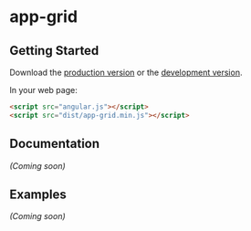 # app-grid



## Getting Started

Download the [production version][min] or the [development version][max].

[min]: https://raw.github.com/angular-components/jquery-app-grid/master/dist/angular-app-grid.min.js
[max]: https://raw.github.com/angular-components/jquery-app-grid/master/dist/angular-app-grid.js

In your web page:

```html
<script src="angular.js"></script>
<script src="dist/app-grid.min.js"></script>
```

## Documentation
_(Coming soon)_

## Examples
_(Coming soon)_

